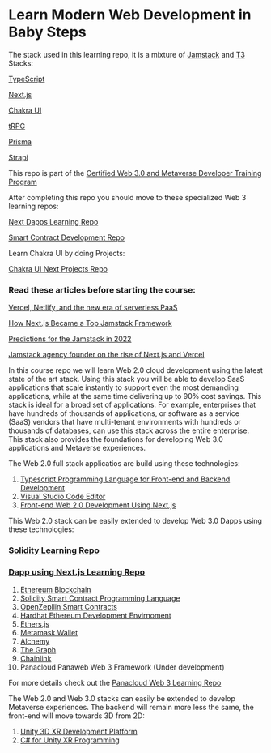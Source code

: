 # Learn Modern Web Development in Baby Steps

The stack used in this learning repo, it is a mixture of [Jamstack](https://jamstack.org/) and [T3](https://create.t3.gg/) Stacks:

[TypeScript](https://www.typescriptlang.org/)

[Next.js](https://nextjs.org/)

[Chakra UI](https://chakra-ui.com/)

[tRPC](https://trpc.io/)

[Prisma](https://www.prisma.io/)

[Strapi](https://strapi.io/)


This repo is part of the [Certified Web 3.0 and Metaverse Developer Training Program](https://www.panaverse.co/)

After completing this repo you should move to these specialized Web 3 learning repos:

[Next Dapps Learning Repo](https://github.com/panacloud-modern-global-apps/dapps-nextjs)

[Smart Contract Development Repo](https://github.com/panacloud-modern-global-apps/defi-dapps-solidity-smart-contracts)

Learn Chakra UI by doing Projects:

[Chakra UI Next Projects Repo](https://github.com/panacloud-modern-global-apps/chakra-nextjs-projects)

### Read these articles before starting the course: 

[Vercel, Netlify, and the new era of serverless PaaS](https://www.infoworld.com/article/3650751/vercel-netlify-and-the-new-era-of-serverless-paas.html)

[How Next.js Became a Top Jamstack Framework](https://www.netlify.com/blog/2021/06/14/how-next.js-became-a-top-jamstack-framework/)

[Predictions for the Jamstack in 2022](https://thenewstack.io/predictions-for-the-jamstack-in-2022/)

[Jamstack agency founder on the rise of Next.js and Vercel](https://sacra.com/research/jamstack-agency-founder-nextjs-vercel/)

In this course repo we will learn Web 2.0 cloud development using the latest state of the art stack. Using this stack you will be able to develop SaaS applications that scale instantly to support even the most demanding applications, while at the same time delivering up to 90% cost savings. This stack is ideal for a broad set of applications. For example, enterprises that have hundreds of thousands of applications, or software as a service (SaaS) vendors that have multi-tenant environments with hundreds or thousands of databases, can use this stack across the entire enterprise. This stack also provides the foundations for developing Web 3.0 applications and Metaverse experiences.

The Web 2.0 full stack applicatios are build using these technologies:

1. [Typescript Programming Language for Front-end and Backend Development](https://www.typescriptlang.org/)
2. [Visual Studio Code Editor](https://code.visualstudio.com/)
3. [Front-end Web 2.0 Development Using Next.js](https://nextjs.org/)

This Web 2.0 stack can be easily extended to develop Web 3.0 Dapps using these technologies:

### [Solidity Learning Repo](https://github.com/panacloud-modern-global-apps/defi-dapps-solidity-smart-contracts)

### [Dapp using Next.js Learning Repo](https://github.com/panacloud-modern-global-apps/dapps-nextjs)

1. [Ethereum Blockchain](https://ethereum.org/en/)
2. [Solidity Smart Contract Programming Language](https://docs.soliditylang.org/)
3. [OpenZepllin Smart Contracts](https://www.openzeppelin.com/contracts)
4. [Hardhat Ethereum Development Envirnoment](https://hardhat.org/)
5. [Ethers.js](https://docs.ethers.io/v5/)
6. [Metamask Wallet](https://metamask.io/)
7. [Alchemy](https://www.alchemy.com/)
8. [The Graph](https://thegraph.com/en/)
9. [Chainlink](https://chain.link/)
10. Panacloud Panaweb Web 3 Framework (Under development)

For more details check out the [Panacloud Web 3 Learning Repo](https://github.com/panacloud-modern-global-apps/defi-dapps-solidity-smart-contracts)

The Web 2.0 and Web 3.0 stacks can easily be extended to develop Metaverse experiences. The backend will remain more less the same, the front-end will move towards 3D from 2D:

1. [Unity 3D XR Development Platform](https://docs.unity3d.com/Manual/XR.html)
2. [C# for Unity XR Programming](https://docs.unity3d.com/Manual/ScriptingSection.html)


